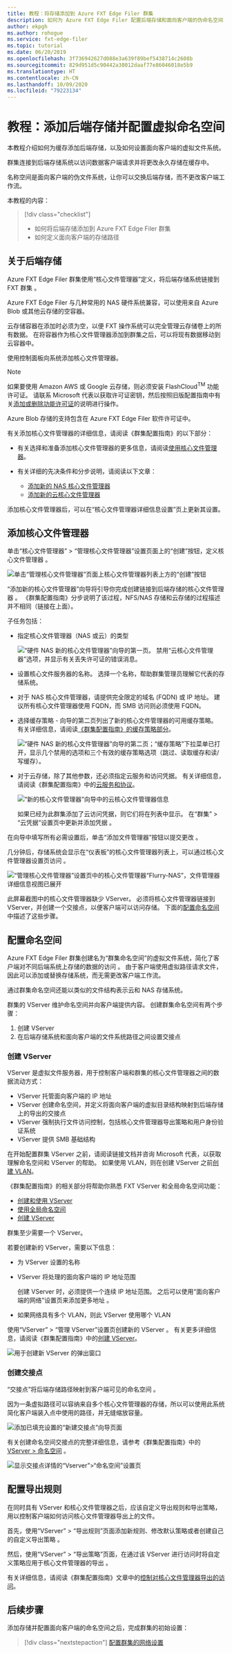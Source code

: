 ```yaml
---
title: 教程：将存储添加到 Azure FXT Edge Filer 群集
description: 如何为 Azure FXT Edge Filer 配置后端存储和面向客户端的伪命名空间
author: ekpgh
ms.author: rohogue
ms.service: fxt-edge-filer
ms.topic: tutorial
ms.date: 06/20/2019
ms.openlocfilehash: 3f736942627d088e3a639f89bef5438714c2608b
ms.sourcegitcommit: 829d951d5c90442a38012daaf77e86046018e5b9
ms.translationtype: HT
ms.contentlocale: zh-CN
ms.lasthandoff: 10/09/2020
ms.locfileid: "79223134"
---
```

# <a name="tutorial-add-back-end-storage-and-configure-the-virtual-namespace"></a>教程：添加后端存储并配置虚拟命名空间 

本教程介绍如何为缓存添加后端存储，以及如何设置面向客户端的虚拟文件系统。 

群集连接到后端存储系统以访问数据客户端请求并将更改永久存储在缓存中。 

名称空间是面向客户端的伪文件系统，让你可以交换后端存储，而不更改客户端工作流。 

本教程的内容： 

> [!div class="checklist"]
> * 如何将后端存储添加到 Azure FXT Edge Filer 群集 
> * 如何定义面向客户端的存储路径

## <a name="about-back-end-storage"></a>关于后端存储

Azure FXT Edge Filer 群集使用“核心文件管理器”定义，将后端存储系统链接到 FXT 群集  。

Azure FXT Edge Filer 与几种常用的 NAS 硬件系统兼容，可以使用来自 Azure Blob 或其他云存储的空容器。 

云存储容器在添加时必须为空，以便 FXT 操作系统可以完全管理云存储卷上的所有数据。 在将容器作为核心文件管理器添加到群集之后，可以将现有数据移动到云容器中。

使用控制面板向系统添加核心文件管理器。

> [!NOTE]
> 
> 如果要使用 Amazon AWS 或 Google 云存储，则必须安装 FlashCloud<sup>TM</sup> 功能许可证。 请联系 Microsoft 代表以获取许可证密钥，然后按照旧版配置指南中有关[添加或删除功能许可证](https://azure.github.io/Avere/legacy/ops_guide/4_7/html/install_licenses.html#install-licenses)的说明进行操作。
> 
> Azure Blob 存储的支持包含在 Azure FXT Edge Filer 软件许可证中。 

有关添加核心文件管理器的详细信息，请阅读《群集配置指南》的以下部分：

* 有关选择和准备添加核心文件管理器的更多信息，请阅读[使用核心文件管理器](https://azure.github.io/Avere/legacy/ops_guide/4_7/html/core_filer_overview.html#core-filer-overview)。
* 有关详细的先决条件和分步说明，请阅读以下文章：

  * [添加新的 NAS 核心文件管理器](https://azure.github.io/Avere/legacy/ops_guide/4_7/html/new_core_filer_nas.html#create-core-filer-nas)
  * [添加新的云核心文件管理器](https://azure.github.io/Avere/legacy/ops_guide/4_7/html/new_core_filer_cloud.html#create-core-filer-cloud)

添加核心文件管理器后，可以在“核心文件管理器详细信息设置”页上更新其设置。

## <a name="add-a-core-filer"></a>添加核心文件管理器

单击“核心文件管理器” > “管理核心文件管理器”设置页面上的“创建”按钮，定义核心文件管理器    。

![单击“管理核心文件管理器”页面上核心文件管理器列表上方的“创建”按钮](media/fxt-cluster-config/create-core-filer-button.png)

“添加新的核心文件管理器”向导将引导你完成创建链接到后端存储的核心文件管理器  。 《群集配置指南》分步说明了该过程，NFS/NAS 存储和云存储的过程描述并不相同（链接在上面）。 

子任务包括：

* 指定核心文件管理器（NAS 或云）的类型

  ![“硬件 NAS 新的核心文件管理器”向导的第一页。 禁用“云核心文件管理器”选项，并显示有关丢失许可证的错误消息。](media/fxt-cluster-config/new-nas-1.png)

* 设置核心文件服务器的名称。 选择一个名称，帮助群集管理员理解它代表的存储系统。

* 对于 NAS 核心文件管理器，请提供完全限定的域名 (FQDN) 或 IP 地址。 建议所有核心文件管理器使用 FQDN，而 SMB 访问则必须使用 FQDN。

* 选择缓存策略 - 向导的第二页列出了新的核心文件管理器的可用缓存策略。 有关详细信息，请阅读[《群集配置指南》的缓存策略部分](https://azure.github.io/Avere/legacy/ops_guide/4_7/html/gui_manage_cache_policies.html)。 

  ![“硬件 NAS 新的核心文件管理器”向导的第二页；“缓存策略”下拉菜单已打开，显示几个禁用的选项和三个有效的缓存策略选项（跳过、读取缓存和读/写缓存）。](media/fxt-cluster-config/new-nas-choose-cache-policy.png)

* 对于云存储，除了其他参数，还必须指定云服务和访问凭据。 有关详细信息，请阅读《群集配置指南》中的[云服务和协议](https://azure.github.io/Avere/legacy/ops_guide/4_7/html/new_core_filer_cloud.html#cloud-service-and-protocol)。

  ![“新的核心文件管理器”向导中的云核心文件管理器信息](media/fxt-cluster-config/new-core-filer-cloud3.png) 
  
  如果已经为此群集添加了云访问凭据，则它们将在列表中显示。 在“群集” > “云凭据”设置页中更新并添加凭据   。 

在向导中填写所有必需设置后，单击“添加文件管理器”按钮以提交更改  。

几分钟后，存储系统会显示在“仪表板”的核心文件管理器列表上，可以通过核心文件管理器设置页访问  。

![“管理核心文件管理器”设置页中的核心文件管理器“Flurry-NAS”，文件管理器详细信息视图已展开](media/fxt-cluster-config/core-filer-in-manage-page.png)

此屏幕截图中的核心文件管理器缺少 VServer。 必须将核心文件管理器链接到 VServer，并创建一个交接点，以便客户端可以访问存储。 下面的[配置命名空间](#configure-the-namespace)中描述了这些步骤。

## <a name="configure-the-namespace"></a>配置命名空间

Azure FXT Edge Filer 群集创建名为“群集命名空间”的虚拟文件系统，简化了客户端对不同后端系统上存储的数据的访问  。 由于客户端使用虚拟路径请求文件，因此可以添加或替换存储系统，而无需更改客户端工作流。 

通过群集命名空间还能以类似的文件结构表示云和 NAS 存储系统。 

群集的 VServer 维护命名空间并向客户端提供内容。 创建群集命名空间有两个步骤： 

1. 创建 VServer 
1. 在后端存储系统和面向客户端的文件系统路径之间设置交接点 

### <a name="create-a-vserver"></a>创建 VServer

VServer 是虚拟文件服务器，用于控制客户端和群集的核心文件管理器之间的数据流动方式：

* VServer 托管面向客户端的 IP 地址
* VServer 创建命名空间，并定义将面向客户端的虚拟目录结构映射到后端存储上的导出的交接点
* VServer 强制执行文件访问控制，包括核心文件管理器导出策略和用户身份验证系统
* VServer 提供 SMB 基础结构

在开始配置群集 VServer 之前，请阅读链接文档并咨询 Microsoft 代表，以获取理解命名空间和 VServer 的帮助。 如果使用 VLAN，则在创建 VServer 之前[创建 VLAN](fxt-configure-network.md#adjust-network-settings)。 

《群集配置指南》的相关部分将帮助你熟悉 FXT VServer 和全局命名空间功能：

* [创建和使用 VServer](https://azure.github.io/Avere/legacy/ops_guide/4_7/html/settings_overview.html#creating-and-working-with-vservers)
* [使用全局命名空间](https://azure.github.io/Avere/legacy/ops_guide/4_7/html/gns_overview.html)
* [创建 VServer](https://azure.github.io/Avere/legacy/ops_guide/4_7/html/gui_vserver_manage.html#creating-a-vserver)

群集至少需要一个 VServer。 

若要创建新的 VServer，需要以下信息：

* 为 VServer 设置的名称

* VServer 将处理的面向客户端的 IP 地址范围

  创建 VServer 时，必须提供一个连续 IP 地址范围。 之后可以使用“面向客户端的网络”设置页来添加更多地址  。

* 如果网络具有多个 VLAN，则此 VServer 使用哪个 VLAN

使用“VServer” > “管理 VServer”设置页创建新的 VServer   。 有关更多详细信息，请阅读《群集配置指南》中的[创建 VServer](https://azure.github.io/Avere/legacy/ops_guide/4_7/html/gui_vserver_manage.html#creating-a-vserver)。 

![用于创建新 VServer 的弹出窗口](media/fxt-cluster-config/new-vserver.png)

### <a name="create-a-junction"></a>创建交接点

“交接点”将后端存储路径映射到客户端可见的命名空间  。

因为一条虚拟路径可以容纳来自多个核心文件管理器的存储，所以可以使用此系统简化客户端装入点中使用的路径，并无缝缩放容量。

![添加已填充设置的“新建交接点”向导页面](media/fxt-cluster-config/add-junction-full.png)

有关创建命名空间交接点的完整详细信息，请参考《群集配置指南》中的 [VServer > 命名空间](https://azure.github.io/Avere/legacy/ops_guide/4_7/html/gui_namespace.html)   。

![显示交接点详情的“Vserver”>“命名空间”设置页](media/fxt-cluster-config/namespace-populated.png)

## <a name="configure-export-rules"></a>配置导出规则

在同时具有 VServer 和核心文件管理器之后，应该自定义导出规则和导出策略，用以控制客户端如何访问核心文件管理器导出上的文件。

首先，使用“VServer” > “导出规则”页面添加新规则、修改默认策略或者创建自己的自定义导出策略   。

然后，使用“VServer” > “导出策略”页面，在通过该 VServer 进行访问时将自定义策略应用于核心文件管理器的导出   。

有关详细信息，请阅读《群集配置指南》文章中的[控制对核心文件管理器导出的访问](https://azure.github.io/Avere/legacy/ops_guide/4_7/html/export_rules_overview.html)。


## <a name="next-steps"></a>后续步骤

添加存储并配置面向客户端的命名空间之后，完成群集的初始设置： 

> [!div class="nextstepaction"]
> [配置群集的网络设置](fxt-configure-network.md)
